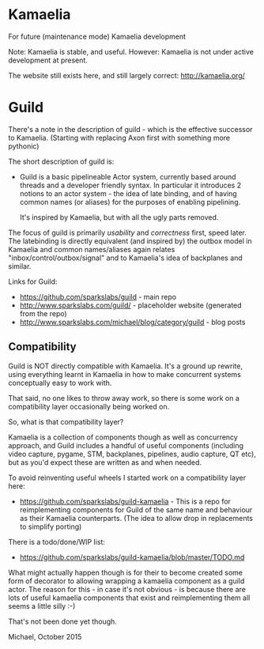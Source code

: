 Kamaelia
========

For future (maintenance mode) Kamaelia development

Note: Kamaelia is stable, and useful.
However: Kamaelia is not  under active development at present.

The website still exists here, and still largely correct: http://kamaelia.org/

Guild
=====

There's a note in the description of guild - which is the effective successor
to Kamaelia. (Starting with replacing Axon first with something more pythonic)

The short description of guild is:

* Guild is a basic pipelineable Actor system, currently based around threads
  and a developer friendly syntax. In particular it introduces 2 notions to
  an actor system - the idea of late binding, and of having common names (or
  aliases) for the purposes of enabling pipelining.

  It's inspired by Kamaelia, but with all the ugly parts removed.

The focus of guild is primarily *usability* and *correctness* first, speed later.
The latebinding is directly equivalent (and inspired by) the outbox model in
Kamaelia and common names/aliases again relates "inbox/control/outbox/signal"
and to Kamaelia's idea of backplanes and similar.

Links for Guild:

* https://github.com/sparkslabs/guild - main repo
* http://www.sparkslabs.com/guild/ - placeholder website (generated from the repo)
* http://www.sparkslabs.com/michael/blog/category/guild - blog posts

Compatibility
-------------
Guild is NOT directly compatible with Kamaelia. It's a ground up rewrite, using 
everything learnt in Kamaelia in how to make concurrent systems conceptually
easy to work with.

That said, no one likes to throw away work, so there is some work on a compatibility
layer occasionally being worked on. 

So, what is that compatibility layer?

Kamaelia is a collection of components though as well as concurrency approach, and
Guild includes a handful of useful components (including video capture, pygame, STM,
backplanes, pipelines, audio capture, QT etc), but as you'd expect these are written
as and when needed.

To avoid reinventing useful wheels I started work on a compatibility layer here:

* https://github.com/sparkslabs/guild-kamaelia - This is a repo for reimplementing
  components for Guild of the same name and behaviour as their Kamaelia counterparts.
  (The idea to allow drop in replacements to simplify porting)

There is a todo/done/WIP list:

* https://github.com/sparkslabs/guild-kamaelia/blob/master/TODO.md

What might actually happen though is for their to become created some form of
decorator to allowing wrapping a kamaelia component as a guild actor. The reason
for this - in case it's not obvious - is because there are lots of useful kamaelia
components that exist and reimplementing them all seems a little silly :-)

That's not been done yet though.

Michael, October 2015
